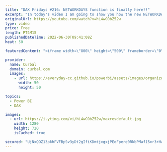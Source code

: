 ```yaml
---
title: "DAX Fridays #216: NETWORKDAYS function is finally here!!"
excerpt: "In today's video I am going to show you how the new NETWORKDAYS function works.  00:00 Intro 00:15 Networkdays except sat and sun 01:30 Exclude other non working days 02:15 Exclude holidays and non working days  NETWORKDAYS works almost the same as Excel and it counts the number of working days between"
originalUrl: https://youtube.com/watch?v=hL4wCObZ52w
type: video
price: Free
length: PT4M1S
publishedDateTime: 2022-06-30T09:41:08Z
heat: 50

featuredContent: "<iframe width=\"800\" height=\"500\" frameborder=\"0\" src=\"https://www.youtube.com/embed/hL4wCObZ52w\" allow=\"accelerometer; autoplay; encrypted-media; gyroscope; picture-in-picture\" allowfullscreen></iframe>"

provider:
  name: Curbal
  domain: curbal.com
  images:
    - url: https://everyday-cc.github.io/powerbi/assets/images/organizations/curbal.com-50x50.jpg
      width: 50
      height: 50

topics:
  - Power BI
  - DAX

images:
  - url: https://i.ytimg.com/vi/hL4wCObZ52w/maxresdefault.jpg
    width: 1280
    height: 720
    isCached: true

secured: "UjNxQOZ13pkhFVFBpSv3yDt2gIfiKDmtjxgxjPEoFpere0RkbPMaf15xr3+Hac8dBywn1MGp5xkDBQkow+9Uadn7p2ggrjPyY+lcksdazB1L+f9qN9dEJBMzbsLt6T+1zSQLNxq8TxDErkXGtfYqZGHWvLvHlQPsyjOSi+AU8eciuBuqQn8IzoUpD+6/FfDvgs5q4PcUVBLyPU/QMUwjC2JVtpxDWzLq3oRYQd+6ONvQXj2NBk2EcUzpOzBR7wg5dlFYdUZS67wkGlZgcIYCluHoLU4NxUR4PQTy2FBhby7MwuRjuvHmnbpHUxR2WZLPP7s/6OYwAcyzr1w8C7R87f/vBrc09qook2hmuzEyrv179fYu9JgVYvPD5uU8xjqDmCg6JChNf9RFe260dP12EwHYIyfgkDxBBFlSgOpRSG4=;gnewTB8WV2i5ldWmn1d3bQ=="
---
```


